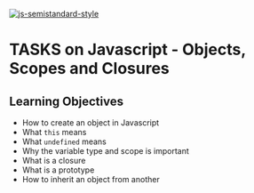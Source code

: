 [![js-semistandard-style](https://raw.githubusercontent.com/standard/semistandard/master/badge.svg)](https://github.com/standard/semistandard)

# TASKS on Javascript - Objects, Scopes and Closures

## Learning Objectives

* How to create an object in Javascript
* What `this` means
* What `undefined` means
* Why the variable type and scope is important
* What is a closure
* What is a prototype
* How to inherit an object from another
